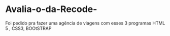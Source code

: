 # Avalia-o-da-Recode-
Foi pedido pra fazer uma agência de viagens com esses 3 programas HTML 5 , CSS3, BOOtSTRAP
